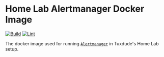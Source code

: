 # Home Lab Alertmanager Docker Image

[![Build](https://github.com/TuxdudeHomeLab/docker-image-alertmanager/actions/workflows/build.yml/badge.svg)](https://github.com/TuxdudeHomeLab/docker-image-alertmanager/actions/workflows/build.yml) [![Lint](https://github.com/TuxdudeHomeLab/docker-image-alertmanager/actions/workflows/lint.yml/badge.svg)](https://github.com/TuxdudeHomeLab/docker-image-alertmanager/actions/workflows/lint.yml)

The docker image used for running [`Alertmanager`](https://github.com/prometheus/alertmanager) in Tuxdude's Home Lab setup.
